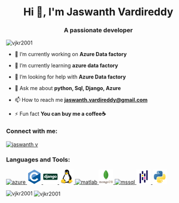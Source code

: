 <h1 align="center">Hi 👋, I'm Jaswanth Vardireddy</h1>
<h3 align="center">A passionate developer</h3>

<p align="left"> <img src="https://komarev.com/ghpvc/?username=vjkr2001&label=Profile%20views&color=0e75b6&style=flat" alt="vjkr2001" /> </p>

- 🔭 I’m currently working on **Azure Data factory**

- 🌱 I’m currently learning **azure data factory**

- 🤝 I’m looking for help with **Azure Data factory**

- 💬 Ask me about **python, Sql, Django, Azure**

- 📫 How to reach me **jaswanth.vardireddy@gmail.com**

- ⚡ Fun fact **You can buy me a coffee☕**

<h3 align="left">Connect with me:</h3>
<p align="left">
<a href="https://linkedin.com/in/jaswanth v" target="blank"><img align="center" src="https://raw.githubusercontent.com/rahuldkjain/github-profile-readme-generator/master/src/images/icons/Social/linked-in-alt.svg" alt="jaswanth v" height="30" width="40" /></a>
</p>

<h3 align="left">Languages and Tools:</h3>
<p align="left"> <a href="https://azure.microsoft.com/en-in/" target="_blank" rel="noreferrer"> <img src="https://www.vectorlogo.zone/logos/microsoft_azure/microsoft_azure-icon.svg" alt="azure" width="40" height="40"/> </a> <a href="https://www.cprogramming.com/" target="_blank" rel="noreferrer"> <img src="https://raw.githubusercontent.com/devicons/devicon/master/icons/c/c-original.svg" alt="c" width="40" height="40"/> </a> <a href="https://www.djangoproject.com/" target="_blank" rel="noreferrer"> <img src="https://raw.githubusercontent.com/devicons/devicon/master/icons/django/django-original.svg" alt="django" width="40" height="40"/> </a> <a href="https://www.linux.org/" target="_blank" rel="noreferrer"> <img src="https://raw.githubusercontent.com/devicons/devicon/master/icons/linux/linux-original.svg" alt="linux" width="40" height="40"/> </a> <a href="https://www.mathworks.com/" target="_blank" rel="noreferrer"> <img src="https://upload.wikimedia.org/wikipedia/commons/2/21/Matlab_Logo.png" alt="matlab" width="40" height="40"/> </a> <a href="https://www.mongodb.com/" target="_blank" rel="noreferrer"> <img src="https://raw.githubusercontent.com/devicons/devicon/master/icons/mongodb/mongodb-original-wordmark.svg" alt="mongodb" width="40" height="40"/> </a> <a href="https://www.microsoft.com/en-us/sql-server" target="_blank" rel="noreferrer"> <img src="https://www.svgrepo.com/show/303229/microsoft-sql-server-logo.svg" alt="mssql" width="40" height="40"/> </a> <a href="https://pandas.pydata.org/" target="_blank" rel="noreferrer"> <img src="https://raw.githubusercontent.com/devicons/devicon/2ae2a900d2f041da66e950e4d48052658d850630/icons/pandas/pandas-original.svg" alt="pandas" width="40" height="40"/> </a> <a href="https://www.python.org" target="_blank" rel="noreferrer"> <img src="https://raw.githubusercontent.com/devicons/devicon/master/icons/python/python-original.svg" alt="python" width="40" height="40"/> </a> </p>

<p><img align="left" src="https://github-readme-stats.vercel.app/api/top-langs?username=vjkr2001&show_icons=true&locale=en&layout=compact" alt="vjkr2001" /></p>

<p>&nbsp;<img align="center" src="https://github-readme-stats.vercel.app/api?username=vjkr2001&show_icons=true&locale=en" alt="vjkr2001" /></p>
